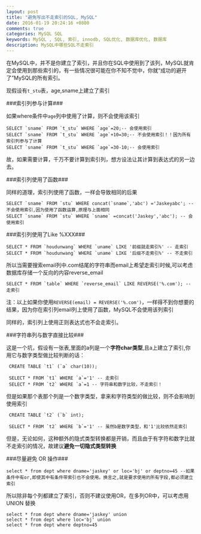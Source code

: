 ```yaml
---
layout: post
title: "避免写出不走索引的SQL, MySQL"
date: 2016-01-19 20:24:16 +0800
comments: true
categories: MySQL SQL
keywords: MySQL , SQL, 索引, innodb, SQL优化, 数据库优化, 数据库
description: MySQL中哪些SQL不走索引
---
```




在MySQL中，并不是你建立了索引，并且你在SQL中使用到了该列，MySQL就肯定会使用到那些索引的，有一些情况很可能在你不知不觉中，你就“成功的避开了”MySQL的所有索引。


现假设有`t_stu`表，age,sname上建立了索引


###索引列参与计算###

如果where条件中`age`列中使用了计算，则不会使用该索引

	SELECT `sname` FROM `t_stu` WHERE `age`=20;-- 会使用索引
	SELECT `sname` FROM `t_stu` WHERE `age`+10=30;-- 不会使用索引！！因为所有索引列参与了计算
	SELECT `sname` FROM `t_stu` WHERE `age`=30-10;-- 会使用索引

故，如果需要计算，千万不要计算到索引列，想方设法让其计算到表达式的另一边去。


###索引列使用了函数###

同样的道理，索引列使用了函数，一样会导致相同的后果

	SELECT `sname` FROM `stu` WHERE concat(`sname`,'abc') ='Jaskeyabc'; -- 不会使用索引,因为使用了函数运算,原理与上面相同
	SELECT `sname` FROM `stu` WHERE `sname` =concat('Jaskey','abc'); -- 会使用索引



###索引列使用了Like %XXX###

	SELECT * FROM `houdunwang` WHERE `uname` LIKE '前缀就走索引%' -- 走索引
	SELECT * FROM `houdunwang` WHERE `uname` LIKE '后缀不走索引%' -- 不走索引

所以当需要搜索email列中.com结尾的字符串而email上希望走索引时候,可以考虑数据库存储一个反向的内容reverse_email

	SELECT * FROM `table` WHERE `reverse_email` LIKE REVERSE('%.com'); -- 走索引

注：以上如果你使用`REVERSE(email) = REVERSE('%.com')`，一样得不到你想要的结果，因为你在索引列email列上使用了函数，MySQL不会使用该列索引


同样的，索引列上使用正则表达式也不会走索引。



###字符串列与数字直接比较###

这是一个坑，假设有一张表,里面的a列是一个**字符char类型**,且a上建立了索引,你用它与数字类型做比较判断的话：

     CREATE TABLE `t1` (`a` char(10));

	 SELECT * FROM `t1` WHERE `a`='1' -- 走索引
	 SELECT * FROM `t2` WHERE `a`=1 -- 字符串和数字比较，不走索引！


但是如果那个表那个列是一个数字类型，拿来和字符类型的做比较，则不会影响到使用索引

     CREATE TABLE `t2` (`b` int);

	 SELECT * FROM `t2` WHERE `b`='1' -- 虽然b是数字类型，和'1'比较依然走索引


但是，无论如何，这种额外的隐式类型转换都是开销，而且由于有字符和数字比就不走索引的情况，故建议**避免一切隐式类型转换**




###尽量避免 OR 操作###

	select * from dept where dname='jaskey' or loc='bj' or deptno=45 --如果条件中有or,即使其中有条件带索引也不会使用。换言之,就是要求使用的所有字段,都必须建立索引

所以除非每个列都建立了索引，否则不建议使用OR，在多列OR中，可以考虑用UNION 替换

	select * from dept where dname='jaskey' union
	select * from dept where loc='bj' union
	select * from dept where deptno=45



